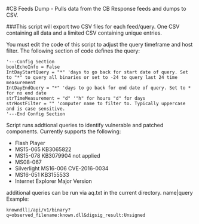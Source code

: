 #CB Feeds Dump - Pulls data from the CB Response feeds and dumps to CSV. 

###This script will export two CSV files for each feed/query. One CSV containing all data and a limited CSV containing unique entries.

You must edit the code of this script to adjust the query timeframe and host filter. The following section of code defines the query:

	'---Config Section
	boolEchoInfo = False
	IntDayStartQuery = "*" 'days to go back for start date of query. Set to "*" to query all binaries or set to -24 to query last 24 time measurement
	IntDayEndQuery = "*" 'days to go back for end date of query. Set to * for no end date
	strTimeMeasurement = "d" '"h" for hours "d" for days
	strHostFilter = "" 'computer name to filter to. Typically uppercase and is case sensitive.
	'---End Config Section

Script runs addtional queries to identify vulnerable and patched components. Currently supports the following:
* Flash Player
* MS15-065 KB3065822
* MS15-078 KB3079904 not applied
* MS08-067
* Silverlight MS16-006 CVE-2016-0034
* MS16-051 KB3155533
* Internet Explorer Major Version

additional queries can be run via aq.txt in the current directory.
name|query
Example:

	knowndll|/api/v1/binary?q=observed_filename:known.dll&digsig_result:Unsigned

